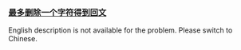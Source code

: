 ### [最多删除一个字符得到回文](https://leetcode.com/problems/RQku0D)

<p>English description is not available for the problem. Please switch to Chinese.</p>
